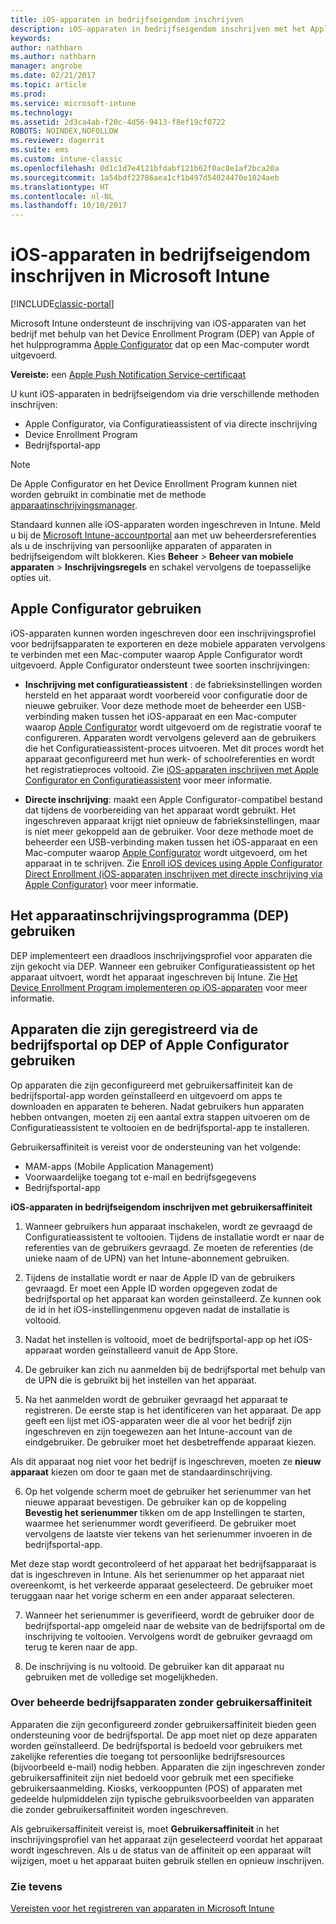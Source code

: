 ```yaml
---
title: iOS-apparaten in bedrijfseigendom inschrijven
description: iOS-apparaten in bedrijfseigendom inschrijven met het Apple Device Enrollment Program (DEP) of Apple Configurator
keywords: 
author: nathbarn
ms.author: nathbarn
manager: angrobe
ms.date: 02/21/2017
ms.topic: article
ms.prod: 
ms.service: microsoft-intune
ms.technology: 
ms.assetid: 2d3ca4ab-f20c-4d56-9413-f8ef19cf0722
ROBOTS: NOINDEX,NOFOLLOW
ms.reviewer: dagerrit
ms.suite: ems
ms.custom: intune-classic
ms.openlocfilehash: 0d1c1d7e4121bfdabf121b62f0ac8e1af2bca20a
ms.sourcegitcommit: 1a54bdf22786aea1cf1b497d54024470e1024aeb
ms.translationtype: HT
ms.contentlocale: nl-NL
ms.lasthandoff: 10/10/2017
---
```

# <a name="enroll-corporate-owned-ios-devices-in-microsoft-intune"></a>iOS-apparaten in bedrijfseigendom inschrijven in Microsoft Intune

[!INCLUDE[classic-portal](../includes/classic-portal.md)]

Microsoft Intune ondersteunt de inschrijving van iOS-apparaten van het bedrijf met behulp van het Device Enrollment Program (DEP) van Apple of het hulpprogramma [Apple Configurator](https://go.microsoft.com/fwlink/?LinkId=518017) dat op een Mac-computer wordt uitgevoerd.

**Vereiste:** een [Apple Push Notification Service-certificaat](set-up-ios-and-mac-management-with-microsoft-intune.md)

U kunt iOS-apparaten in bedrijfseigendom via drie verschillende methoden inschrijven:

- Apple Configurator, via Configuratieassistent of via directe inschrijving
- Device Enrollment Program
- Bedrijfsportal-app

>[!NOTE]
>De Apple Configurator en het Device Enrollment Program kunnen niet worden gebruikt in combinatie met de methode [apparaatinschrijvingsmanager](enroll-corporate-owned-devices-with-the-device-enrollment-manager-in-microsoft-intune.md).

Standaard kunnen alle iOS-apparaten worden ingeschreven in Intune. Meld u bij de [Microsoft Intune-accountportal](https://manage.microsoft.com) aan met uw beheerdersreferenties als u de inschrijving van persoonlijke apparaten of apparaten in bedrijfseigendom wilt blokkeren. Kies **Beheer** > **Beheer van mobiele apparaten** > **Inschrijvingsregels** en schakel vervolgens de toepasselijke opties uit.

## <a name="use-apple-configurator"></a>Apple Configurator gebruiken

iOS-apparaten kunnen worden ingeschreven door een inschrijvingsprofiel voor bedrijfsapparaten te exporteren en deze mobiele apparaten vervolgens te verbinden met een Mac-computer waarop Apple Configurator wordt uitgevoerd. Apple Configurator ondersteunt twee soorten inschrijvingen:

- **Inschrijving met configuratieassistent** : de fabrieksinstellingen worden hersteld en het apparaat wordt voorbereid voor configuratie door de nieuwe gebruiker. Voor deze methode moet de beheerder een USB-verbinding maken tussen het iOS-apparaat en een Mac-computer waarop [Apple Configurator](https://go.microsoft.com/fwlink/?LinkId=518017) wordt uitgevoerd om de registratie vooraf te configureren. Apparaten wordt vervolgens geleverd aan de gebruikers die het Configuratieassistent-proces uitvoeren. Met dit proces wordt het apparaat geconfigureerd met hun werk- of schoolreferenties en wordt het registratieproces voltooid. Zie [ iOS-apparaten inschrijven met Apple Configurator en Configuratieassistent](ios-setup-assistant-enrollment-in-microsoft-intune.md) voor meer informatie.

- **Directe inschrijving**: maakt een Apple Configurator-compatibel bestand dat tijdens de voorbereiding van het apparaat wordt gebruikt. Het ingeschreven apparaat krijgt niet opnieuw de fabrieksinstellingen, maar is niet meer gekoppeld aan de gebruiker. Voor deze methode moet de beheerder een USB-verbinding maken tussen het iOS-apparaat en een Mac-computer waarop [Apple Configurator](https://go.microsoft.com/fwlink/?LinkId=518017) wordt uitgevoerd, om het apparaat in te schrijven. Zie [Enroll iOS devices using Apple Configurator Direct Enrollment (iOS-apparaten inschrijven met directe inschrijving via Apple Configurator)](ios-direct-enrollment-in-microsoft-intune.md) voor meer informatie.

## <a name="use-the-device-enrollment-program-dep"></a>Het apparaatinschrijvingsprogramma (DEP) gebruiken
DEP implementeert een draadloos inschrijvingsprofiel voor apparaten die zijn gekocht via DEP. Wanneer een gebruiker Configuratieassistent op het apparaat uitvoert, wordt het apparaat ingeschreven bij Intune. Zie [Het Device Enrollment Program implementeren op iOS-apparaten](ios-device-enrollment-program-in-microsoft-intune.md) voor meer informatie.

## <a name="use-the-company-portal-on-dep-enrolled-or-apple-configurator-enrolled-devices"></a>Apparaten die zijn geregistreerd via de bedrijfsportal op DEP of Apple Configurator gebruiken

Op apparaten die zijn geconfigureerd met gebruikersaffiniteit kan de bedrijfsportal-app worden geïnstalleerd en uitgevoerd om apps te downloaden en apparaten te beheren. Nadat gebruikers hun apparaten hebben ontvangen, moeten zij een aantal extra stappen uitvoeren om de Configuratieassistent te voltooien en de bedrijfsportal-app te installeren.

Gebruikersaffiniteit is vereist voor de ondersteuning van het volgende:
  - MAM-apps (Mobile Application Management)
  - Voorwaardelijke toegang tot e-mail en bedrijfsgegevens
  - Bedrijfsportal-app

**iOS-apparaten in bedrijfseigendom inschrijven met gebruikersaffiniteit**
1. Wanneer gebruikers hun apparaat inschakelen, wordt ze gevraagd de Configuratieassistent te voltooien. Tijdens de installatie wordt er naar de referenties van de gebruikers gevraagd. Ze moeten de referenties (de unieke naam of de UPN) van het Intune-abonnement gebruiken.

2. Tijdens de installatie wordt er naar de Apple ID van de gebruikers gevraagd. Er moet een Apple ID worden opgegeven zodat de bedrijfsportal op het apparaat kan worden geïnstalleerd. Ze kunnen ook de id in het iOS-instellingenmenu opgeven nadat de installatie is voltooid.

3. Nadat het instellen is voltooid, moet de bedrijfsportal-app op het iOS-apparaat worden geïnstalleerd vanuit de App Store.

4. De gebruiker kan zich nu aanmelden bij de bedrijfsportal met behulp van de UPN die is gebruikt bij het instellen van het apparaat.

5. Na het aanmelden wordt de gebruiker gevraagd het apparaat te registreren. De eerste stap is het identificeren van het apparaat. De app geeft een lijst met iOS-apparaten weer die al voor het bedrijf zijn ingeschreven en zijn toegewezen aan het Intune-account van de eindgebruiker. De gebruiker moet het desbetreffende apparaat kiezen.

  Als dit apparaat nog niet voor het bedrijf is ingeschreven, moeten ze **nieuw apparaat** kiezen om door te gaan met de standaardinschrijving.

6. Op het volgende scherm moet de gebruiker het serienummer van het nieuwe apparaat bevestigen. De gebruiker kan op de koppeling **Bevestig het serienummer** tikken om de app Instellingen te starten, waarmee het serienummer wordt geverifieerd. De gebruiker moet vervolgens de laatste vier tekens van het serienummer invoeren in de bedrijfsportal-app.

  Met deze stap wordt gecontroleerd of het apparaat het bedrijfsapparaat is dat is ingeschreven in Intune. Als het serienummer op het apparaat niet overeenkomt, is het verkeerde apparaat geselecteerd. De gebruiker moet teruggaan naar het vorige scherm en een ander apparaat selecteren.

7. Wanneer het serienummer is geverifieerd, wordt de gebruiker door de bedrijfsportal-app omgeleid naar de website van de bedrijfsportal om de inschrijving te voltooien. Vervolgens wordt de gebruiker gevraagd om terug te keren naar de app.

8. De inschrijving is nu voltooid. De gebruiker kan dit apparaat nu gebruiken met de volledige set mogelijkheden.

### <a name="about-corporate-owned-managed-devices-with-no-user-affinity"></a>Over beheerde bedrijfsapparaten zonder gebruikersaffiniteit

Apparaten die zijn geconfigureerd zonder gebruikersaffiniteit bieden geen ondersteuning voor de bedrijfsportal. De app moet niet op deze apparaten worden geïnstalleerd. De bedrijfsportal is bedoeld voor gebruikers met zakelijke referenties die toegang tot persoonlijke bedrijfsresources (bijvoorbeeld e-mail) nodig hebben. Apparaten die zijn ingeschreven zonder gebruikersaffiniteit zijn niet bedoeld voor gebruik met een specifieke gebruikersaanmelding. Kiosks, verkooppunten (POS) of apparaten met gedeelde hulpmiddelen zijn typische gebruiksvoorbeelden van apparaten die zonder gebruikersaffiniteit worden ingeschreven.

Als gebruikersaffiniteit vereist is, moet **Gebruikersaffiniteit** in het inschrijvingsprofiel van het apparaat zijn geselecteerd voordat het apparaat wordt ingeschreven. Als u de status van de affiniteit op een apparaat wilt wijzigen, moet u het apparaat buiten gebruik stellen en opnieuw inschrijven.



### <a name="see-also"></a>Zie tevens
[Vereisten voor het registreren van apparaten in Microsoft Intune](prerequisites-for-enrollment.md)

